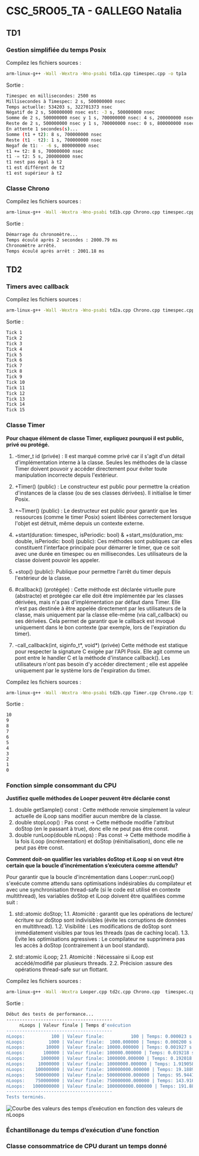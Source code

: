 # CSC_5RO05_TA - GALLEGO Natalia

## TD1

### Gestion simplifiée du temps Posix

Compilez les fichiers sources :
```sh
arm-linux-g++ -Wall -Wextra -Wno-psabi td1a.cpp timespec.cpp -o tp1a
```
Sortie :
```sh
Timespec en millisecondes: 2500 ms
Millisecondes à Timespec: 2 s, 500000000 nsec
Temps actuelle: 534203 s, 322701373 nsec
Négatif de 2 s, 500000000 nsec est: -3 s, 500000000 nsec
Somme de 2 s, 500000000 nsec y 1 s, 700000000 nsec: 4 s, 200000000 nsec
Reste de 2 s, 500000000 nsec y 1 s, 700000000 nsec: 0 s, 800000000 nsec
En attente 1 secondes(s)...
Somme (t1 + t2): 8 s, 700000000 nsec
Reste (t1 - t2): 1 s, 700000000 nsec
Negaf de t1: - -6 s, 800000000 nsec
t1 += t2: 8 s, 700000000 nsec
t1 -= t2: 5 s, 200000000 nsec
t1 nest pas égal à t2
t1 est différent de t2
t1 est supérieur à t2
```


### Classe Chrono

Compilez les fichiers sources :
```sh
arm-linux-g++ -Wall -Wextra -Wno-psabi td1b.cpp Chrono.cpp timespec.cpp -o tp1b
```
Sortie :
```sh
Démarrage du chronomètre...
Temps écoulé après 2 secondes : 2000.79 ms
Chronomètre arrêté.
Temps écoulé après arrêt : 2001.18 ms
```

## TD2

### Timers avec callback
Compilez les fichiers sources :
```sh
arm-linux-g++ -Wall -Wextra -Wno-psabi td2a.cpp Chrono.cpp timespec.cpp -o tp2a
```
Sortie :
```sh
Tick 1
Tick 2
Tick 3
Tick 4
Tick 5
Tick 6
Tick 7
Tick 8
Tick 9
Tick 10
Tick 11
Tick 12
Tick 13
Tick 14
Tick 15
```


### Classe Timer
**‍Pour chaque élément de classe Timer, expliquez pourquoi il est public, privé ou protégé.**
1. -timer_t id (privée) : Il est marqué comme privé car il s'agit d'un détail d'implémentation interne à la classe. Seules les méthodes de la classe Timer doivent pouvoir y accéder directement pour éviter toute manipulation incorrecte depuis l'extérieur.

2. +Timer() (public) : Le constructeur est public pour permettre la création d'instances de la classe (ou de ses classes dérivées). Il initialise le timer Posix.

3. +~Timer() (public) : Le destructeur est public pour garantir que les ressources (comme le timer Posix) soient libérées correctement lorsque l'objet est détruit, même depuis un contexte externe.

4. +start(duration: timespec, isPeriodic: bool) & +start_ms(duration_ms: double, isPeriodic: bool) (public): Ces méthodes sont publiques car elles constituent l'interface principale pour démarrer le timer, que ce soit avec une durée en timespec ou en millisecondes. Les utilisateurs de la classe doivent pouvoir les appeler.

5. +stop() (public): Publique pour permettre l'arrêt du timer depuis l'extérieur de la classe.

6. #callback() (protégée) : Cette méthode est déclarée virtuelle pure (abstracte) et protégée car elle doit être implémentée par les classes dérivées, mais n'a pas d'implémentation par défaut dans Timer. Elle n'est pas destinée à être appelée directement par les utilisateurs de la classe, mais uniquement par la classe elle-même (via call_callback) ou ses dérivées. Cela permet de garantir que le callback est invoqué uniquement dans le bon contexte (par exemple, lors de l'expiration du timer).

7. -call_callback(int, siginfo_t*, void*) (privée) Cette méthode est statique pour respecter la signature C exigée par l'API Posix. Elle agit comme un pont entre le handler C et la méthode d'instance callback(). Les utilisateurs n'ont pas besoin d'y accéder directement ; elle est appelée uniquement par le système lors de l'expiration du timer.

Compilez les fichiers sources :
```sh
arm-linux-g++ -Wall -Wextra -Wno-psabi td2b.cpp Timer.cpp Chrono.cpp timespec.cpp CountDown.cpp -o tp2b
```
Sortie :
```sh
10
9
8
7
6
5
4
3
2
1
0
```

### Fonction simple consommant du CPU
‍**Justifiez quelle méthodes de Looper peuvent être déclarée const**
1. double getSample() const : Cette méthode renvoie simplement la valeur actuelle de iLoop sans modifier aucun membre de la classe. 
2. double stopLoop() : Pas const -> Cette méthode modifie l'attribut doStop (en le passant à true), donc elle ne peut pas être const.
3. double runLoop(double nLoops) : Pas const -> Cette méthode modifie à la fois iLoop (incrémentation) et doStop (réinitialisation), donc elle ne peut pas être const.

**Comment doit-on qualifier les variables doStop et iLoop si on veut être certain que la boucle d’incrémentation s’exécutera comme attendu?**

Pour garantir que la boucle d'incrémentation dans Looper::runLoop() s'exécute comme attendu sans optimisations indésirables du compilateur et avec une synchronisation thread-safe (si le code est utilisé en contexte multithread), les variables doStop et iLoop doivent être qualifiées comme suit :

1. std::atomic<bool> doStop;
    1.1. Atomicité : garantit que les opérations de lecture/écriture sur doStop sont indivisibles (évite les corruptions de données en multithread).
    1.2. Visibilité : Les modifications de doStop sont immédiatement visibles par tous les threads (pas de caching local).
    1.3. Évite les optimisations agressives : Le compilateur ne supprimera pas les accès à doStop (contrairement à un bool standard).

2. std::atomic<double> iLoop;
    2.1. Atomicité : Nécessaire si iLoop est accédé/modifié par plusieurs threads.
    2.2. Précision :assure des opérations thread-safe sur un flottant.

Compilez les fichiers sources :
```sh
arm-linux-g++ -Wall -Wextra Looper.cpp td2c.cpp Chrono.cpp  timespec.cpp -o tp2c
```
Sortie :
```sh
Début des tests de performance...
----------------------------------------
     nLoops | Valeur finale | Temps d'exécution
----------------------------------------
nLoops:          100 | Valeur finale:          100 | Temps: 0.000023 s
nLoops:         1000 | Valeur finale:  1000.000000 | Temps: 0.000200 s
nLoops:        10000 | Valeur finale: 10000.000000 | Temps: 0.001927 s
nLoops:       100000 | Valeur finale: 100000.000000 | Temps: 0.019218 s
nLoops:      1000000 | Valeur finale: 1000000.000000 | Temps: 0.192018 s
nLoops:     10000000 | Valeur finale: 10000000.000000 | Temps: 1.919058 s
nLoops:    100000000 | Valeur finale: 100000000.000000 | Temps: 19.188925 s
nLoops:    500000000 | Valeur finale: 500000000.000000 | Temps: 95.944185 s
nLoops:    750000000 | Valeur finale: 750000000.000000 | Temps: 143.916219 s
nLoops:   1000000000 | Valeur finale: 1000000000.000000 | Temps: 191.888351 s
----------------------------------------
Tests terminés.
```

![Courbe des valeurs des temps d’exécution en fonction des valeurs de nLoops](TempsExecution_vs_nLoops_TD2C.png)

### Échantillonage du temps d’exécution d’une fonction

### Classe consommatrice de CPU durant un temps donné


